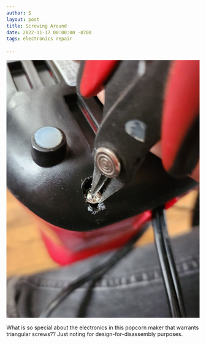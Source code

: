 ```yaml
---
author: S
layout: post
title: Screwing Around
date: 2022-11-17 00:00:00 -0700
tags: electronics repair

---
```

![](/assets/20221117_113910.jpg)

What is so special about the electronics in this popcorn maker that warrants triangular screws?? Just noting for design-for-disassembly purposes.

<!-- obsidian://open?vault=sminliwu.github.io&file=tag%2Frepair -->
